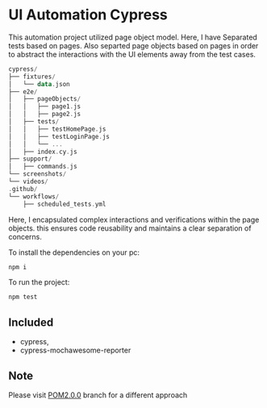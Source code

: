 # UI Automation Cypress

This automation project utilized page object model. Here, I have Separated tests based on pages. Also separted page objects based 
on pages in order to  abstract the interactions with the UI elements away from the test cases. 

``` kotlin
cypress/
├── fixtures/
│   └── data.json
├── e2e/
│   ├── pageObjects/
│   │   ├── page1.js
│   │   ├── page2.js
│   ├── tests/
│   │   ├── testHomePage.js
│   │   ├── testLoginPage.js
│   │   └── ...
│   ├── index.cy.js
├── support/
│   ├── commands.js
└── screenshots/
└── videos/
.github/
└── workflows/
    ├── scheduled_tests.yml
```

Here, I encapsulated complex interactions and verifications within the page objects. 
this ensures code reusability and maintains a clear separation of concerns.



To install the dependencies on your pc:

```node.js
npm i
```
To run the project:

```node.js
npm test
```

## Included
* cypress,
* cypress-mochawesome-reporter

## Note
Please visit [POM2.0.0](https://github.com/sultanparvez/UI-Automation-Cypress-POM/tree/POM2.0.0) branch for a different approach
